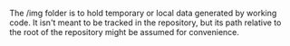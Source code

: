 The /img folder is to hold temporary or local data generated by working code. It isn't meant to be tracked in the repository, but its path relative to the root of the repository might be assumed for convenience.